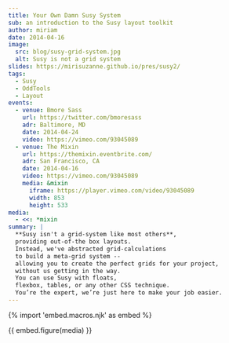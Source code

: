 ```yaml
---
title: Your Own Damn Susy System
sub: an introduction to the Susy layout toolkit
author: miriam
date: 2014-04-16
image:
  src: blog/susy-grid-system.jpg
  alt: Susy is not a grid system
slides: https://mirisuzanne.github.io/pres/susy2/
tags:
  - Susy
  - OddTools
  - Layout
events:
  - venue: Bmore Sass
    url: https://twitter.com/bmoresass
    adr: Baltimore, MD
    date: 2014-04-24
    video: https://vimeo.com/93045089
  - venue: The Mixin
    url: https://themixin.eventbrite.com/
    adr: San Francisco, CA
    date: 2014-04-16
    video: https://vimeo.com/93045089
    media: &mixin
      iframe: https://player.vimeo.com/video/93045089
      width: 853
      height: 533
media:
  - <<: *mixin
summary: |
  **Susy isn't a grid-system like most others**,
  providing out-of-the box layouts.
  Instead, we've abstracted grid-calculations
  to build a meta-grid system --
  allowing you to create the perfect grids for your project,
  without us getting in the way.
  You can use Susy with floats,
  flexbox, tables, or any other CSS technique.
  You’re the expert, we’re just here to make your job easier.
---
```


{% import 'embed.macros.njk' as embed %}

{{ embed.figure(media) }}
